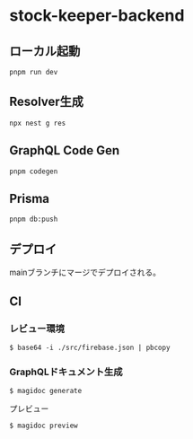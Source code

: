 # stock-keeper-backend

## ローカル起動

```shell
pnpm run dev
```

## Resolver生成

```shell
npx nest g res
```

## GraphQL Code Gen

```shell
pnpm codegen
```

## Prisma

```shell
pnpm db:push
```

## デプロイ

mainブランチにマージでデプロイされる。

## CI

### レビュー環境

```shell
$ base64 -i ./src/firebase.json | pbcopy
```

### GraphQLドキュメント生成

```shell
$ magidoc generate
```

プレビュー

```shell
$ magidoc preview
```
